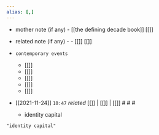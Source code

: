 ```yaml
---
alias: [,]
---
```

- mother note (if any)
		- [[the defining decade book]] [[]]
- related note (if any) -
		- [[]] [[]]
- `contemporary events`
	- [[]]
	- [[]]
	- [[]]
	- [[]]
	- [[]]

- [[2021-11-24]]  `10:47` _related_ [[]] | [[]] | [[]] # # #
	- identity capital

```query
"identity capital"
```
